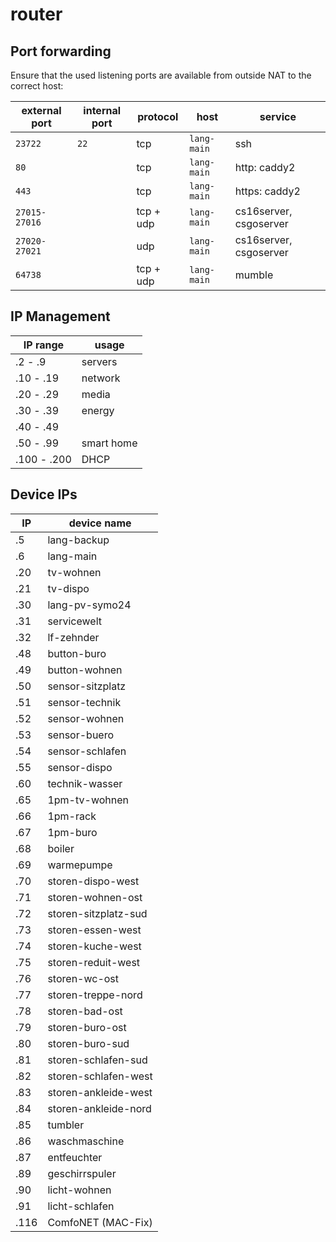 router
======


Port forwarding
---------------

Ensure that the used listening ports are available from outside NAT to the correct host:

| external port | internal port | protocol  | host          | service |
| ------------- | ------------- |-----------| ------------- | ------- |
| `23722`       | `22`          | tcp       | `lang-main`   | ssh |
| `80`          |               | tcp       | `lang-main`   | http: caddy2 |
| `443`         |               | tcp       | `lang-main`   | https: caddy2 |
| `27015-27016` |               | tcp + udp | `lang-main`   | cs16server, csgoserver |
| `27020-27021` |               | udp       | `lang-main`   | cs16server, csgoserver |
| `64738`       |               | tcp + udp | `lang-main`   | mumble |


IP Management
-------------

| IP range    | usage                |
|-------------|----------------------|
| .2   - .9   | servers              |
| .10  - .19  | network              |
| .20  - .29  | media                |
| .30  - .39  | energy               |
| .40  - .49  |                      |
| .50  - .99  | smart home |
| .100 - .200 | DHCP                 |


Device IPs
----------

| IP   | device name          |
|------|----------------------|
| .5   | lang-backup          |
| .6   | lang-main            |
| .20  | tv-wohnen            |
| .21  | tv-dispo             |
| .30  | lang-pv-symo24       |
| .31  | servicewelt          |
| .32  | lf-zehnder           |
| .48  | button-buro          |
| .49  | button-wohnen        |
| .50  | sensor-sitzplatz     |
| .51  | sensor-technik       |
| .52  | sensor-wohnen        |
| .53  | sensor-buero         |
| .54  | sensor-schlafen      |
| .55  | sensor-dispo         |
| .60  | technik-wasser       |
| .65  | 1pm-tv-wohnen        |
| .66  | 1pm-rack             |
| .67  | 1pm-buro             |
| .68  | boiler               |
| .69  | warmepumpe           |
| .70  | storen-dispo-west    |
| .71  | storen-wohnen-ost    |
| .72  | storen-sitzplatz-sud |
| .73  | storen-essen-west    |
| .74  | storen-kuche-west    |
| .75  | storen-reduit-west   |
| .76  | storen-wc-ost        |
| .77  | storen-treppe-nord   |
| .78  | storen-bad-ost       |
| .79  | storen-buro-ost      |
| .80  | storen-buro-sud      |
| .81  | storen-schlafen-sud  |
| .82  | storen-schlafen-west |
| .83  | storen-ankleide-west |
| .84  | storen-ankleide-nord |
| .85  | tumbler              |
| .86  | waschmaschine        |
| .87  | entfeuchter          |
| .89  | geschirrspuler       |
| .90  | licht-wohnen         |
| .91  | licht-schlafen       |
| .116 | ComfoNET (MAC-Fix)   |
